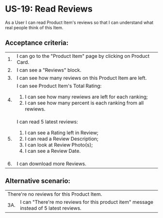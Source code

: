 # US-19:  Read Reviews
As a User I can read Product Item's reviews so that I can understand what real people think of this Item.

## **Acceptance criteria:**

<table>
    <tr>
        <td>1.</td>
        <td>I can go to the "Product Item" page by clicking on Product Card.</td>
    </tr>
    <tr>
        <td>2.</td>
        <td>I can see a "Reviews" block.</td>
    </tr>
    <tr>
        <td>3.</td>
        <td>I can see how many reviews on this Product Item are left.</td>
    </tr>
    <tr>
        <td>4.</td>
        <td>I can see Product Item's Total Rating:
            <ol>
                <li>I can see how many rewiews are left for each ranking;</li>
                <li>I can see how many percent is each ranking from all rewiews.</li>
            </ol>
        </td>
    </tr>
    <tr>
        <td>5.</td>
        <td>I can read 5 latest reviews:
        <ol>
                <li>I can see a Rating left in Review;</li>
                <li>I can read a Review Description;</li>
                <li>I can look at Review Photo(s);</li>
                <li>I can see a Review Date.</li>
            </ol>
        </td>
    </tr>
    <tr>
        <td>6.</td>
        <td>I can download more Reviews.</td>
    </tr>
</table>

## **Alternative scenario:**

<table>
    <tr>
        <td colspan="2">There're no reviews for this Product Item.</td>
    </tr>
    <tr>
        <td>3A.</td>
        <td>I can "There're mo reviews for this product item" message instead of 5 latest reviews.</td>
    </tr>
</table>